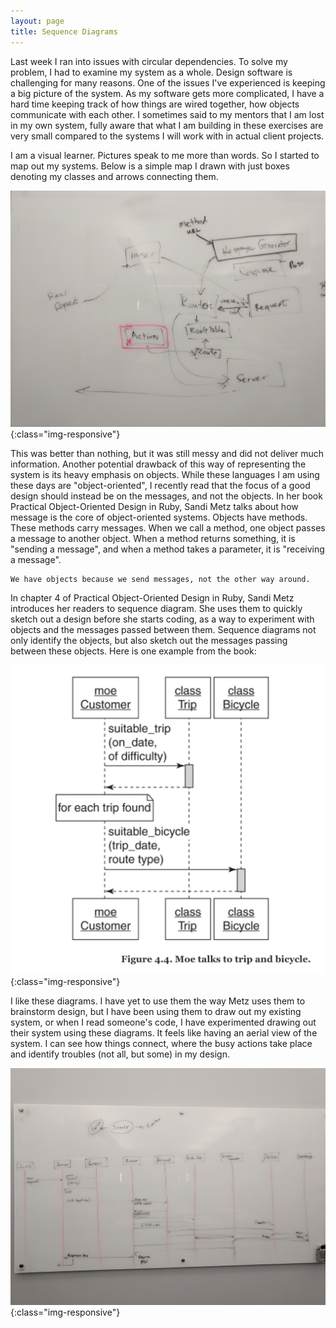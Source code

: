 ```yaml
---
layout: page
title: Sequence Diagrams
---
```


Last week I ran into issues with circular dependencies. To solve my problem, I had to examine my system as a whole. Design software is challenging for many reasons. One of the issues I've experienced is keeping a big picture of the system. As my software gets more complicated, I have a hard time keeping track of how things are wired together, how objects communicate with each other. I sometimes said to my mentors that I am lost in my own system, fully aware that what I am building in these exercises are very small compared to the systems I will work with in actual client projects.

I am a visual learner. Pictures speak to me more than words. So I started to map out my systems. Below is a simple map I drawn with just boxes denoting my classes and arrows connecting them.

![](/images/server.jpg){:class="img-responsive"}

This was better than nothing, but it was still messy and did not deliver much information. Another potential drawback of this way of representing the system is its heavy emphasis on objects. While these languages I am using these days are "object-oriented", I recently read that the focus of a good design should instead be on the messages, and not the objects. In her book Practical Object-Oriented Design in Ruby, Sandi Metz talks about how message is the core of object-oriented systems. Objects have methods. These methods carry messages. When we call a method, one object passes a message to another object. When a method returns something, it is "sending a message", and when a method takes a parameter, it is "receiving a message".

```
We have objects because we send messages, not the other way around.
```

In chapter 4 of Practical Object-Oriented Design in Ruby, Sandi Metz introduces her readers to sequence diagram. She uses them to quickly sketch out a design before she starts coding, as a way to experiment with objects and the messages passed between them. Sequence diagrams not only identify the objects, but also sketch out the messages passing between these objects. Here is one example from the book:

![](/images/DemoDiagram.png){:class="img-responsive"}


I like these diagrams. I have yet to use them the way Metz uses them to brainstorm design, but I have been using them to draw out my existing system, or when I read someone's code, I have experimented drawing out their system using these diagrams. It feels like having an aerial view of the system. I can see how things connect, where the busy actions take place and identify troubles (not all, but some) in my design.


![](/images/serverDiagram.jpg){:class="img-responsive"}
